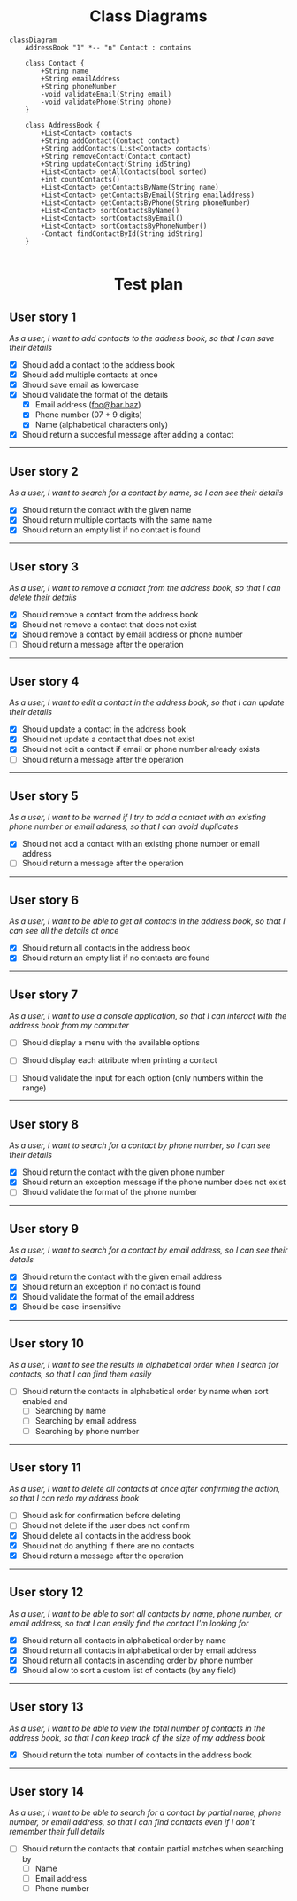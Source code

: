 <center>

# Class Diagrams

</center>


```mermaid
classDiagram
    AddressBook "1" *-- "n" Contact : contains

    class Contact {
        +String name
        +String emailAddress
        +String phoneNumber
        -void validateEmail(String email)
        -void validatePhone(String phone)
    }
    
    class AddressBook {
        +List<Contact> contacts
        +String addContact(Contact contact)
        +String addContacts(List<Contact> contacts)
        +String removeContact(Contact contact)
        +String updateContact(String idString)
        +List<Contact> getAllContacts(bool sorted)
        +int countContacts()
        +List<Contact> getContactsByName(String name)
        +List<Contact> getContactsByEmail(String emailAddress)
        +List<Contact> getContactsByPhone(String phoneNumber)
        +List<Contact> sortContactsByName()
        +List<Contact> sortContactsByEmail()
        +List<Contact> sortContactsByPhoneNumber()
        -Contact findContactById(String idString)
    }
        
```


<center>

# Test plan

</center>


## User story 1
_As a user, I want to add contacts to the address book, so that I can save their details_

- [x] Should add a contact to the address book
- [x] Should add multiple contacts at once
- [x] Should save email as lowercase
- [x] Should validate the format of the details
  - [x] Email address (foo@bar.baz)
  - [x] Phone number (07 + 9 digits)
  - [x] Name (alphabetical characters only)
- [x] Should return a succesful message after adding a contact

---

## User story 2
_As a user, I want to search for a contact by name, so I can see their details_

- [x] Should return the contact with the given name
- [x] Should return multiple contacts with the same name
- [x] Should return an empty list if no contact is found
 
---

## User story 3
_As a user, I want to remove a contact from the address book, so that I can delete their details_

- [x] Should remove a contact from the address book
- [x] Should not remove a contact that does not exist
- [x] Should remove a contact by email address or phone number
- [ ] Should return a message after the operation

---

## User story 4
_As a user, I want to edit a contact in the address book, so that I can update their details_

- [x] Should update a contact in the address book
- [x] Should not update a contact that does not exist
- [x] Should not edit a contact if email or phone number already exists
- [ ] Should return a message after the operation 

---

## User story 5
_As a user, I want to be warned if I try to add a contact with an existing phone number or email address, so that I can avoid duplicates_

- [x] Should not add a contact with an existing phone number or email address
- [ ] Should return a message after the operation

---

## User story 6
_As a user, I want to be able to get all contacts in the address book, so that I can see all the details at once_

- [x] Should return all contacts in the address book
- [x] Should return an empty list if no contacts are found

---

## User story 7
_As a user, I want to use a console application, so that I can interact with the address book from my computer_

- [ ] Should display a menu with the available options
- [ ] Should display each attribute when printing a contact
- [ ] Should validate the input for each option (only numbers within the range)


---

## User story 8
_As a user, I want to search for a contact by phone number, so I can see their details_

- [x] Should return the contact with the given phone number
- [x] Should return an exception message if the phone number does not exist
- [ ] Should validate the format of the phone number

---

## User story 9
_As a user, I want to search for a contact by email address, so I can see their details_

- [x] Should return the contact with the given email address
- [x] Should return an exception if no contact is found
- [x] Should validate the format of the email address
- [x] Should be case-insensitive

---

## User story 10
_As a user, I want to see the results in alphabetical order when I search for contacts, so that I can find them easily_

- [ ] Should return the contacts in alphabetical order by name when sort enabled and
  - [ ] Searching by name 
  - [ ] Searching by email address
  - [ ] Searching by phone number
---

## User story 11
_As a user, I want to delete all contacts at once after confirming the action, so that I can redo my address book_

- [ ] Should ask for confirmation before deleting
- [ ] Should not delete if the user does not confirm
- [x] Should delete all contacts in the address book
- [x] Should not do anything if there are no contacts
- [x] Should return a message after the operation
---

## User story 12
_As a user, I want to be able to sort all contacts by name, phone number, or email address, so that I can easily find the contact I'm looking for_

- [x] Should return all contacts in alphabetical order by name
- [x] Should return all contacts in alphabetical order by email address
- [x] Should return all contacts in ascending order by phone number
- [x] Should allow to sort a custom list of contacts (by any field) 
---

## User story 13
_As a user, I want to be able to view the total number of contacts in the address book, so that I can keep track of the size of my address book_

- [x] Should return the total number of contacts in the address book

---

## User story 14
_As a user, I want to be able to search for a contact by partial name, phone number, or email address, so that I can find contacts even if I don't remember their full details_

- [ ] Should return the contacts that contain partial matches when searching by
  - [ ] Name
  - [ ] Email address
  - [ ] Phone number